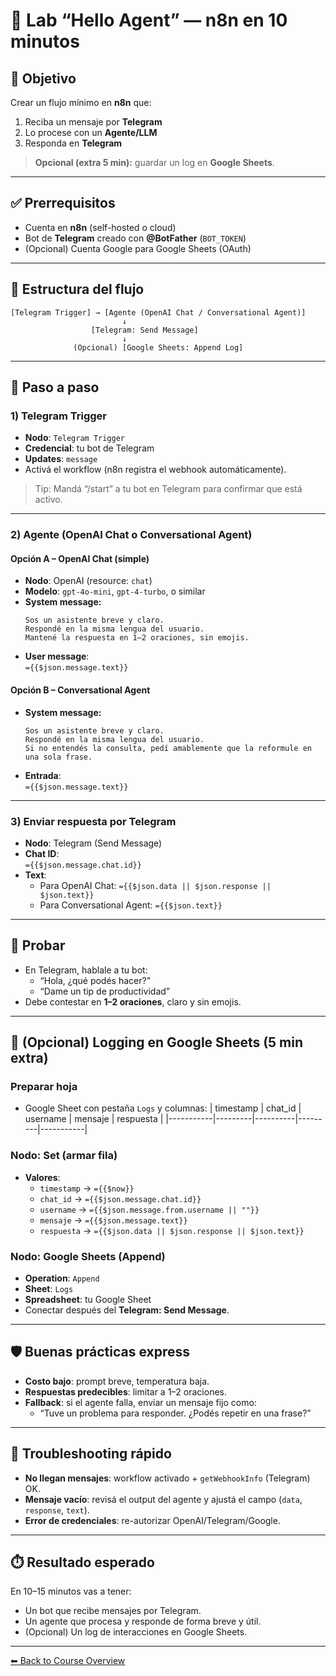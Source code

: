 # 🧪 Lab “Hello Agent” — n8n en 10 minutos

## 🎯 Objetivo
Crear un flujo mínimo en **n8n** que:
1. Reciba un mensaje por **Telegram**  
2. Lo procese con un **Agente/LLM**  
3. Responda en **Telegram**  

> **Opcional (extra 5 min):** guardar un log en **Google Sheets**.

---

## ✅ Prerrequisitos
- Cuenta en **n8n** (self-hosted o cloud)
- Bot de **Telegram** creado con **@BotFather** (`BOT_TOKEN`)
- (Opcional) Cuenta Google para Google Sheets (OAuth)

---

## 🧱 Estructura del flujo

```
[Telegram Trigger] → [Agente (OpenAI Chat / Conversational Agent)]
                         ↓
                  [Telegram: Send Message]
                         ↓
              (Opcional) [Google Sheets: Append Log]
```

---

## 🧩 Paso a paso

### 1) Telegram Trigger
- **Nodo**: `Telegram Trigger`  
- **Credencial**: tu bot de Telegram  
- **Updates**: `message`  
- Activá el workflow (n8n registra el webhook automáticamente).

> Tip: Mandá “/start” a tu bot en Telegram para confirmar que está activo.

---

### 2) Agente (OpenAI Chat o Conversational Agent)

#### **Opción A – OpenAI Chat (simple)**
- **Nodo**: OpenAI (resource: `chat`)  
- **Modelo**: `gpt-4o-mini`, `gpt-4-turbo`, o similar  
- **System message:**
  ```
  Sos un asistente breve y claro. 
  Respondé en la misma lengua del usuario.
  Mantené la respuesta en 1–2 oraciones, sin emojis.
  ```
- **User message**:  
  `={{$json.message.text}}`

#### **Opción B – Conversational Agent**
- **System message:**
  ```
  Sos un asistente breve y claro. 
  Respondé en la misma lengua del usuario.
  Si no entendés la consulta, pedí amablemente que la reformule en una sola frase.
  ```
- **Entrada**:  
  `={{$json.message.text}}`

---

### 3) Enviar respuesta por Telegram
- **Nodo**: Telegram (Send Message)  
- **Chat ID**:  
  `={{$json.message.chat.id}}`  
- **Text**:  
  - Para OpenAI Chat: `={{$json.data || $json.response || $json.text}}`  
  - Para Conversational Agent: `={{$json.text}}`

---

## 🧪 Probar
- En Telegram, hablale a tu bot:  
  - “Hola, ¿qué podés hacer?”  
  - “Dame un tip de productividad”  
- Debe contestar en **1–2 oraciones**, claro y sin emojis.

---

## 🧰 (Opcional) Logging en Google Sheets (5 min extra)

### Preparar hoja
- Google Sheet con pestaña `Logs` y columnas:
  | timestamp | chat_id | username | mensaje | respuesta |
  |-----------|---------|----------|---------|-----------|

### Nodo: Set (armar fila)
- **Valores**:
  - `timestamp` → `={{$now}}`
  - `chat_id` → `={{$json.message.chat.id}}`
  - `username` → `={{$json.message.from.username || ""}}`
  - `mensaje` → `={{$json.message.text}}`
  - `respuesta` → `={{$json.data || $json.response || $json.text}}`

### Nodo: Google Sheets (Append)
- **Operation**: `Append`
- **Sheet**: `Logs`
- **Spreadsheet**: tu Google Sheet
- Conectar después del **Telegram: Send Message**.

---

## 🛡️ Buenas prácticas express
- **Costo bajo**: prompt breve, temperatura baja.
- **Respuestas predecibles**: limitar a 1–2 oraciones.
- **Fallback**: si el agente falla, enviar un mensaje fijo como:
  - “Tuve un problema para responder. ¿Podés repetir en una frase?”

---

## 🧷 Troubleshooting rápido
- **No llegan mensajes**: workflow activado + `getWebhookInfo` (Telegram) OK.
- **Mensaje vacío**: revisá el output del agente y ajustá el campo (`data`, `response`, `text`).
- **Error de credenciales**: re-autorizar OpenAI/Telegram/Google.

---

## ⏱️ Resultado esperado
En 10–15 minutos vas a tener:
- Un bot que recibe mensajes por Telegram.
- Un agente que procesa y responde de forma breve y útil.
- (Opcional) Un log de interacciones en Google Sheets.

---

[⬅ Back to Course Overview](../../README.md)